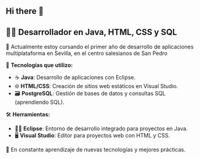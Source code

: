 ## Hi there 👋

## 👨‍💻 Desarrollador en Java, HTML, CSS y SQL
📱 Actualmente estoy cursando el primer año de desarrollo de aplicaciones multiplataforma en Sevilla, en el centro salesianos de San Pedro

🚀 **Tecnologías que utilizo:**
- ☕ **Java**: Desarrollo de aplicaciones con Eclipse.
- 🌐 **HTML/CSS**: Creación de sitios web estáticos en Visual Studio.
- 🗃️ **PostgreSQL**: Gestión de bases de datos y consultas SQL (aprendiendo SQL).

🛠️ **Herramientas:**
- 🧑‍💻 **Eclipse**: Entorno de desarrollo integrado para proyectos en Java.
- 🖥️ **Visual Studio**: Editor para proyectos web con HTML y CSS.

🌱 En constante aprendizaje de nuevas tecnologías y mejores prácticas.
